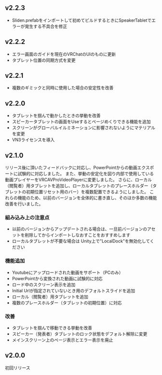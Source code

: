 ## v2.2.3

- Sliden.prefabをインポートして初めてビルドするときにSpeakerTabletでエラーが発生する不具合を修正

## v2.2.2

- エラー画面のガイドを現在のVRChatのUIのものに更新
- タブレット位置の同期方式を変更

## v2.2.1

- 複数のギミックと同時に使用した場合の安定性を改善

## v2.2.0

- タブレットを掴んで動かしたときの挙動を改善
- スピーカータブレットの画面をUseするとページめくりできる機能を追加
- スクリーンがグローバルイルミネーションに影響されないようにマテリアルを変更
- VN3ライセンスを導入


## v2.1.0

リリース後に頂いたフィードバックに対応し、PowerPointからの動画エクスポートに試験的に対応しました。
また、挙動の安定化を図り内部で使用している動画プレイヤーをVRCAVProVideoPlayerに変更しました。
さらに、ローカル（閲覧者）用タブレットを追加し、ローカルタブレットのプレースホルダー（タブレットの初期位置リセット用のバー）を複数配置できるようにしました。
これらの機能のため、以前のバージョンを全体的に書き直し、そのほか多数の機能改善を行いました。

### 組み込み上の注意点

- 以前のバージョンからアップデートされる場合は、一旦前バージョンのアセットを削除してからインポートしなおすことをおすすめします
- ローカルタブレットが不要な場合は Unity上で"LocalDock"を無効化してください

### 機能追加

- Youtubeにアップロードされた動画をサポート（PCのみ）
- PowerPointから変換された動画に試験的に対応
- ロード中のスクリーン表示を追加
- Initial Urlが指定されていないとき用のデフォルトスライドを追加
- ローカル（閲覧者）用タブレットを追加
- 複数のプレースホルダー（タブレットの初期位置）に対応

### 改善

- タブレットを掴んで移動できる挙動を改善
- スピーカー（発表者）タブレットのロック状態をデフォルト解除に変更
- メインスクリーン上のページ表示とエラー表示を廃止


## v2.0.0

初回リリース

